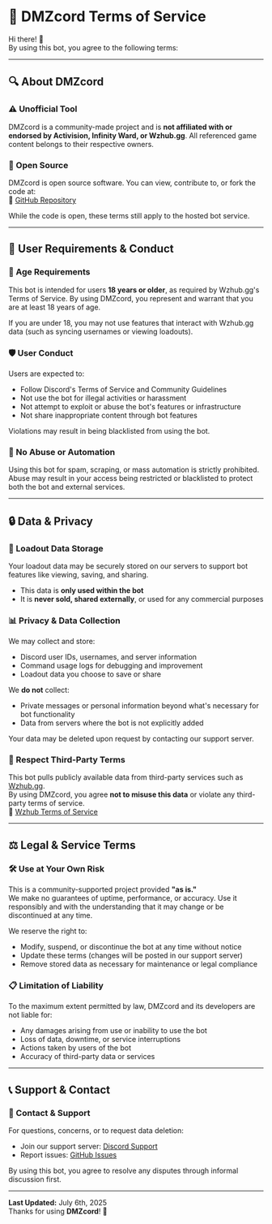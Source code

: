 # 📜 DMZcord Terms of Service

Hi there! 👋  
By using this bot, you agree to the following terms:

---

## 🔍 About DMZcord

### ⚠️ Unofficial Tool  
DMZcord is a community-made project and is **not affiliated with or endorsed by Activision, Infinity Ward, or Wzhub.gg**.
All referenced game content belongs to their respective owners.

### 📂 Open Source  
DMZcord is open source software. You can view, contribute to, or fork the code at:  
📎 [GitHub Repository](https://github.com/DMZcord/DMZcord)

While the code is open, these terms still apply to the hosted bot service.

---

## 👤 User Requirements & Conduct

### 👶 Age Requirements  
This bot is intended for users **18 years or older**, as required by Wzhub.gg's Terms of Service. By using DMZcord, you represent and warrant that you are at least 18 years of age.

If you are under 18, you may not use features that interact with Wzhub.gg data (such as syncing usernames or viewing loadouts).

### 🛡️ User Conduct  
Users are expected to:
- Follow Discord's Terms of Service and Community Guidelines
- Not use the bot for illegal activities or harassment
- Not attempt to exploit or abuse the bot's features or infrastructure
- Not share inappropriate content through bot features

Violations may result in being blacklisted from using the bot.

### 🚫 No Abuse or Automation  
Using this bot for spam, scraping, or mass automation is strictly prohibited. Abuse may result in your access being restricted or blacklisted to protect both the bot and external services.

---

## 🔒 Data & Privacy

### 💾 Loadout Data Storage  
Your loadout data may be securely stored on our servers to support bot features like viewing, saving, and sharing.  
- This data is **only used within the bot**  
- It is **never sold, shared externally**, or used for any commercial purposes

### 📊 Privacy & Data Collection  
We may collect and store:
- Discord user IDs, usernames, and server information
- Command usage logs for debugging and improvement
- Loadout data you choose to save or share

We **do not** collect:
- Private messages or personal information beyond what's necessary for bot functionality
- Data from servers where the bot is not explicitly added

Your data may be deleted upon request by contacting our support server.

### 🔗 Respect Third-Party Terms  
This bot pulls publicly available data from third-party services such as [Wzhub.gg](https://wzhub.gg).  
By using DMZcord, you agree **not to misuse this data** or violate any third-party terms of service.  
📎 [Wzhub Terms of Service](https://wzhub.gg/terms)

---

## ⚖️ Legal & Service Terms

### 🛠️ Use at Your Own Risk  
This is a community-supported project provided **"as is."**  
We make no guarantees of uptime, performance, or accuracy. Use it responsibly and with the understanding that it may change or be discontinued at any time.

We reserve the right to:
- Modify, suspend, or discontinue the bot at any time without notice
- Update these terms (changes will be posted in our support server)
- Remove stored data as necessary for maintenance or legal compliance

### 📋 Limitation of Liability  
To the maximum extent permitted by law, DMZcord and its developers are not liable for:
- Any damages arising from use or inability to use the bot
- Loss of data, downtime, or service interruptions
- Actions taken by users of the bot
- Accuracy of third-party data or services

---

## 📞 Support & Contact

### 💬 Contact & Support  
For questions, concerns, or to request data deletion:
- Join our support server: [Discord Support](https://discord.gg/CHUynnZdae)
- Report issues: [GitHub Issues](https://github.com/DMZcord/DMZcord/issues)

By using this bot, you agree to resolve any disputes through informal discussion first.

---

**Last Updated:** July 6th, 2025  
Thanks for using **DMZcord**! 🎯